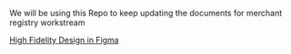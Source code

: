 We will be using this Repo to keep updating the documents for merchant registry workstream

[High Fidelity Design in Figma](https://www.figma.com/proto/sEFusJJ4pQedgXvfRixE7b/Merchant-Registry-Prototype?page-id=0%3A1&type=design&node-id=201-3457&viewport=7637%2C11137%2C0.47&scaling=scale-down&starting-point-node-id=201%3A3457&show-proto-sidebar=1)